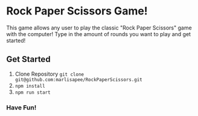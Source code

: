 # Rock Paper Scissors Game!

This game allows any user to play the classic "Rock Paper Scissors" game with the computer! Type in the amount of rounds you want to play and get started!

## Get Started

1. Clone Repository `git clone git@github.com:marlisapee/RockPaperScissors.git`
2. `npm install`
3. `npm run start`

### Have Fun!
